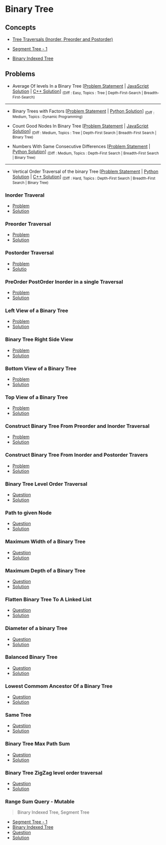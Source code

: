 # Binary Tree

## Concepts

- [Tree Traversals (Inorder, Preorder and Postorder)](https://www.geeksforgeeks.org/tree-traversals-inorder-preorder-and-postorder/)

- [Segment Tree - 1](https://www.geeksforgeeks.org/segment-tree-set-1-sum-of-given-range/)

- [Binary Indexed Tree](https://www.geeksforgeeks.org/binary-indexed-tree-or-fenwick-tree-2/)


## Problems

- Average Of levels In a Binary Tree [[Problem Statement](https://leetcode.com/problems/average-of-levels-in-binary-tree/) | [JavaScript Solution](/CompetitiveProgramming/BinaryTrees/averageOfLevelsInABinaryTree/averageOfLevelsInABinaryTree.js) | [C++ Solution](/CompetitiveProgramming/BinaryTrees/averageOfLevelsInABinaryTree/averageOfLevelsInABinaryTree.cpp)] <sub> (Diff : Easy, Topics : Tree | Depth-First-Search | Breadth-First-Search)</sub> 

---

- Binary Trees with Factors [[Problem Statement](https://leetcode.com/problems/binary-trees-with-factors/) | [Python Solution](/CompetitiveProgramming/BinaryTrees/binaryTreeWithFactors.py)] <sub> (Diff : Medium, Topics : Dynamic Programming)</sub> 

- Count Good Nodes In Binary Tree [[Problem Statement](https://leetcode.com/problems/count-good-nodes-in-binary-tree/) | [JavaScript Solution](/CompetitiveProgramming/BinaryTrees/countGoodNodesInBinaryTree.js)] <sub> (Diff : Medium, Topics : Tree | Depth-First Search | Breadth-First Search | Binary Tree)</sub> 

- Numbers With Same Consecutive Differences [[Problem Statement](https://leetcode.com/problems/numbers-with-same-consecutive-differences/) | [Python Solution](/CompetitiveProgramming/BinaryTrees/numbersWithsameConsecutiveDiff.py)] <sub> (Diff : Medium, Topics : Depth-First Search | Breadth-First Search | Binary Tree)</sub> 

---

- Vertical Order Traversal of the binary Tree [[Problem Statement](https://leetcode.com/problems/vertical-order-traversal-of-a-binary-tree/) | [Python Solution](/CompetitiveProgramming/BinaryTrees/verticalOrderTraversalOfBinaryTree/verticalOrderTraversalOfBinaryTree.py) | [C++ Solution](/CompetitiveProgramming/BinaryTrees/verticalOrderTraversalOfBinaryTree/verticalOrderTraversalOfBinaryTree.cpp)] <sub> (Diff : Hard, Topics : Depth-First Search | Breadth-First Search | Binary Tree)</sub> 





### Inorder Traveral

- [Problem](https://leetcode.com/problems/binary-tree-inorder-traversal/)
- [Solution](/CompetitiveProgramming/BinaryTrees/inorderTraveral.py)

### Preorder Traversal

- [Problem](https://leetcode.com/problems/binary-tree-preorder-traversal/)
- [Solution](/CompetitiveProgramming/BinaryTrees/preorderTraversal.py)

### Postorder Traversal

- [Problem](https://leetcode.com/problems/binary-tree-postorder-traversal/)
- [Solutio](/CompetitiveProgramming/BinaryTrees/postorderTraversal.py)

### PreOrder PostOrder Inorder in a single Traversal

- [Problem](https://www.codingninjas.com/codestudio/problems/981269)
- [Solution](/CompetitiveProgramming/BinaryTrees/preOrderPostOrderInOrderInASingleTraversal.py)

### Left View of a Binary Tree

- [Problem](https://practice.geeksforgeeks.org/problems/left-view-of-binary-tree/1)
- [Solution](/CompetitiveProgramming/BinaryTrees/leftViewOfBinaryTree.py)

### Binary Tree Right Side View

- [Problem](https://leetcode.com/problems/binary-tree-right-side-view/)
- [Solution](/CompetitiveProgramming/BinaryTrees/binaryTreeRightSideView.py)

### Bottom View of a Binary Tree

- [Problem](https://practice.geeksforgeeks.org/problems/bottom-view-of-binary-tree/1)
- [Solution](/CompetitiveProgramming/BinaryTrees/bottomViewOfABinaryTree.py)

### Top View of a Binary Tree

- [Problem](https://practice.geeksforgeeks.org/problems/top-view-of-binary-tree/1)
- [Solution](/CompetitiveProgramming/BinaryTrees/topViewOfBinaryTree.py)



### Construct Binary Tree From Preorder and Inorder Traversal

- [Problem](https://leetcode.com/problems/construct-binary-tree-from-preorder-and-inorder-traversal/solution/)
- [Solution](/CompetitiveProgramming/BinaryTrees/constructBinaryTreeFromPreorderAndInOrderTraversal.py)

### Construct Binary Tree From Inorder and Postorder Travers

- [Problem](https://leetcode.com/problems/construct-binary-tree-from-inorder-and-postorder-traversal/)
- [Solution](/CompetitiveProgramming/BinaryTrees/constructBinaryTreeFromInorderAndPostOrderTraversal.py)

### Binary Tree Level Order Traversal

- [Question](https://leetcode.com/problems/binary-tree-level-order-traversal/)
- [Solution](/CompetitiveProgramming/BinaryTrees/binaryTreeLevelOrderTraversal.py)

### Path to given Node 

- [Question](https://www.interviewbit.com/problems/path-to-given-node/)
- [Solution](/CompetitiveProgramming/BinaryTrees/pathToGivenNode.py)

### Maximum Width of a Binary Tree

- [Question](https://leetcode.com/problems/maximum-width-of-binary-tree/submissions/)
- [Solution](/CompetitiveProgramming/BinaryTrees/maxWidthOfABinaryTree.py)

### Maximum Depth of a Binary Tree

- [Question](https://leetcode.com/problems/maximum-depth-of-binary-tree/)
- [Solution](/CompetitiveProgramming/BinaryTrees/maxDepthOfABinaryTree.py)

### Flatten Binary Tree To A Linked List

- [Question](https://leetcode.com/problems/flatten-binary-tree-to-linked-list/)
- [Solution](/CompetitiveProgramming/BinaryTrees/flattenBinaryTreeToALinkedList.py)

### Diameter of a binary Tree

- [Question](https://leetcode.com/problems/diameter-of-binary-tree/)
- [Solution](/CompetitiveProgramming/BinaryTrees/diameterOfABinaryTree.py)

### Balanced Binary Tree

- [Question](https://leetcode.com/problems/balanced-binary-tree/)
- [Solution](/CompetitiveProgramming/BinaryTrees/balancedBinaryTree.py)

### Lowest Commom Ancestor Of a Binary Tree

- [Question](https://leetcode.com/problems/lowest-common-ancestor-of-a-binary-tree/)
- [Solution](/CompetitiveProgramming/BinaryTrees/lowestCommonAncestorOfABinaryTree.py)

### Same Tree

- [Question](https://leetcode.com/problems/same-tree/)
- [Solution](/CompetitiveProgramming/BinaryTrees/sameTree.py)

### Binary Tree Max Path Sum

- [Question](https://leetcode.com/problems/binary-tree-maximum-path-sum/)
- [Solution](/CompetitiveProgramming/BinaryTrees/binaryTreeMaxPathSum.py)

### Binary Tree ZigZag level order traversal

- [Question](https://leetcode.com/problems/binary-tree-zigzag-level-order-traversal/)
- [Solution](/CompetitiveProgramming/BinaryTrees/zigzagLevelOrderTraversal.py)

### Range Sum Query - Mutable

> Binary Indexed Tree, Segment Tree

- [Segment Tree - 1](https://www.geeksforgeeks.org/segment-tree-set-1-sum-of-given-range/)
- [Binary Indexed Tree](https://www.geeksforgeeks.org/binary-indexed-tree-or-fenwick-tree-2/)
- [Question](https://leetcode.com/problems/range-sum-query-mutable/)
- [Solution](/CompetitiveProgramming/BinaryTrees/rangeSumQuery.py)